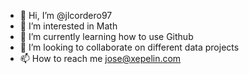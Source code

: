 - 👋 Hi, I’m @jlcordero97
- 👀 I’m interested in Math 
- 🌱 I’m currently learning how to use Github
- 💞️ I’m looking to collaborate on different data projects 
- 📫 How to reach me jose@xepelin.com

<!---
jlcordero97/jlcordero97 is a ✨ special ✨ repository because its `README.md` (this file) appears on your GitHub profile.
You can click the Preview link to take a look at your changes.
--->
